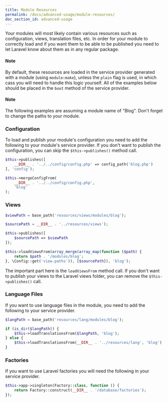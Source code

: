 ```yaml
---
title: Module Resources
permalink: /docs/advanced-usage/module-resources/
doc_section_id: advanced-usage
---
```


Your modules will most likely contain various resources such as configuration, views, translation files, etc.
In order for your module to correctly load and if you want them to be able to be published you need to let
Laravel know about them as in any regular package.

<div class="alert alert-success">
    <div class="alert-content">
        <h4 class="alert-title">Note</h4>
        <p>
            By default, these resources are loaded in the service provider generated with a module (using <code>module:make</code>),
            unless the <code>plain</code> flag is used, in which cass you will need to handle this logic yourself.
            All of the examples below should be placed in the <code>boot</code> method of the service provider.
        </p>
    </div>
</div>

<div class="alert alert-success">
    <div class="alert-content">
        <h4 class="alert-title">Note</h4>
        <p>
            The following examples are assuming a module name of "Blog". Don't forget to change the paths
            to your module.
        </p>
    </div>
</div>

### Configuration

To load and publish your module's configuration you need to add the following to your module's service provider.
If you don't want to publish the configuration, you can skip the `$this->publishes()` method call.

```php
$this->publishes([
    __DIR__ . '../../config/config.php' => config_path('blog.php')
], 'config');

$this->mergeConfigFrom(
    __DIR__ . '../../config/config.php', 
    'blog'
);
```

### Views

```php
$viewPath = base_path('resources/views/modules/blog');

$sourcePath = __DIR__ . '../resources/views');

$this->publishes([
    $sourcePath => $viewPath
]);

$this->loadViewsFrom(array_merge(array_map(function ($path) {
    return $path . '/modules/blog';
}, \Config::get('view.paths')), [$sourcePath]), 'blog');
```

The important part here is the `loadViewsFrom` method call. If you don't want to publish your views
to the Laravel views folder, you can remove the `$this->publishes()` call.

### Language Files

If you want to use language files in the module, you need to add the following to your service provider.

```php
$langPath = base_path('resources/lang/modules/blog');

if (is_dir($langPath)) {
    $this->loadTranslationsFrom($langPath, 'blog');
} else {
    $this->loadTranslationsFrom(__DIR__ . '../resources/lang', 'blog');
}
```

### Factories

If you want to use Laravel factories you will need the following in your service provider.

```php
$this->app->singleton(Factory::class, function () {
    return Factory::construct(__DIR__ . '/database/factories');
});
```